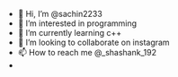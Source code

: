 - 👋 Hi, I’m @sachin2233
- 👀 I’m interested in programming
- 🌱 I’m currently learning c++
- 💞️ I’m looking to collaborate on instagram
- 📫 How to reach me @_shashank_192
- 

<!---
sachin2233/sachin2233 is a ✨ special ✨ repository because its `README.md` (this file) appears on your GitHub profile.
You can click the Preview link to take a look at your changes.
--->
